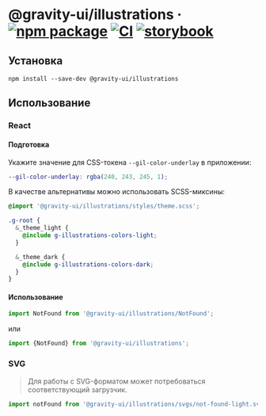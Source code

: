# @gravity-ui/illustrations &middot; [![npm package](https://img.shields.io/npm/v/@gravity-ui/illustrations)](https://www.npmjs.com/package/@gravity-ui/illustrations) [![CI](https://img.shields.io/github/actions/workflow/status/gravity-ui/illustrations/.github/workflows/ci.yml?label=CI&logo=github)](https://github.com/gravity-ui/illustrations/actions/workflows/ci.yml?query=branch:main) [![storybook](https://img.shields.io/badge/Storybook-deployed-ff4685)](https://preview.gravity-ui.com/illustrations/)

## Установка

```shell
npm install --save-dev @gravity-ui/illustrations
```

## Использование

### React

#### Подготовка

Укажите значение для CSS-токена `--gil-color-underlay` в приложении:

```scss
--gil-color-underlay: rgba(240, 243, 245, 1);
```

В качестве альтернативы можно использовать SCSS-миксины:

```scss
@import '@gravity-ui/illustrations/styles/theme.scss';

.g-root {
  &_theme_light {
    @include g-illustrations-colors-light;
  }

  &_theme_dark {
    @include g-illustrations-colors-dark;
  }
}
```

#### Использование

```js
import NotFound from '@gravity-ui/illustrations/NotFound';
```

или

```js
import {NotFound} from '@gravity-ui/illustrations';
```

### SVG

> Для работы с SVG-форматом может потребоваться соответствующий загрузчик.

```js
import notFound from '@gravity-ui/illustrations/svgs/not-found-light.svg';
```
